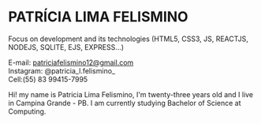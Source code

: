 # PATRÍCIA LIMA FELISMINO 

Focus on development and its technologies (HTML5, CSS3, JS, REACTJS, NODEJS, SQLITE, EJS, EXPRESS...)

 E-mail: patriciafelismino12@gmail.com     
 Instagram: @patricia_l.felismino_            
 Cell:(55) 83 99415-7995

Hi! my name is Patricia Lima Felismino, I'm twenty-three years old and I live in Campina Grande - PB. I am currently studying Bachelor of Science at Computing.
